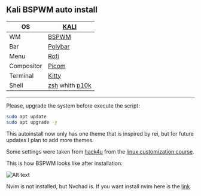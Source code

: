 ## Kali BSPWM auto install

| OS         | [KALI](https://www.kali.org/)                                                                  |
| ---------- | ---------------------------------------------------------------------------------------------- |
| WM         | [BSPWM](https://github.com/baskerville/bspwm)                                                  |
| Bar        | [Polybar](https://github.com/polybar/polybar)                                                  |
| Menu       | [Rofi](https://github.com/davatorium/rofi)                                                     |
| Compositor | [Picom](https://github.com/yshui/picom)                                                        |
| Terminal   | [Kitty](https://github.com/kovidgoyal/kitty)                                                   |
| Shell      | [zsh](https://github.com/zsh-users/zsh) whith [p10k](https://github.com/romkatv/powerlevel10k) |

---

Please, upgrade the system before execute the script:

```bash
sudo apt update
sudo apt upgrade -y
```

This autoinstall now only has one theme that is inspired by rei, but for future updates I plan to add more themes.

Some settings were taken from [hack4u](https://hack4u.io) from the [linux customization course](https://hack4u.io/cursos/personalizacion-de-entorno-en-linux/).

This is how BSPWM looks like after installation:

![Alt text](Images/Image1.png)

Nvim is not installed, but Nvchad is. If you want install nvim here is the [link](https://github.com/neovim/neovim)
